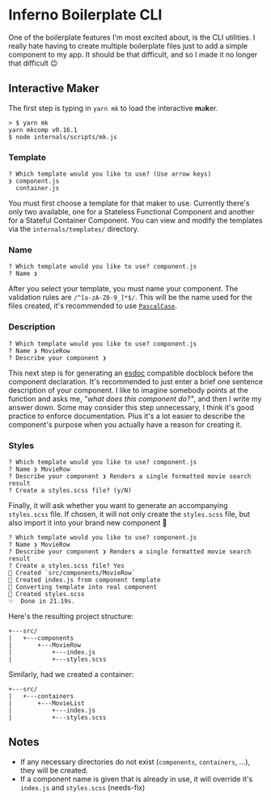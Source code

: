 # Inferno Boilerplate CLI

One of the boilerplate features I'm most excited about, is the CLI utilities. I really hate having to create multiple
boilerplate files just to add a simple component to my app. It should be that difficult, and so I made it no longer
that difficult :wink:

## Interactive Maker

The first step is typing in `yarn mk` to load the interactive **m**a**k**er.

```
> $ yarn mk
yarn mkcomp v0.16.1
$ node internals/scripts/mk.js
```

### Template

```
? Which template would you like to use? (Use arrow keys)
❯ component.js
  container.js
```

You must first choose a template for that maker to use. Currently there's only two available, one for a Stateless Functional
Component and another for a Stateful Container Component. You can view and modify the templates via the `internals/templates/`
directory.

### Name

```
? Which template would you like to use? component.js
? Name ❯
```

After you select your template, you must name your component. The validation rules are `/^[a-zA-Z0-9_]*$/`. This will be the
name used for the files created, it's recommended to use [`PascalCase`](https://pl.wikipedia.org/wiki/PascalCase).

### Description

```
? Which template would you like to use? component.js
? Name ❯ MovieRow
? Describe your component ❯
```

This next step is for generating an [esdoc](https://esdoc.org/) compatible docblock before the component declaration. It's
recommended to just enter a brief one sentence description of your component. I like to imagine somebody points at the function
and asks me, _"what does this component do?"_, and then I write my answer down. Some may consider this step unnecessary, I think it's good
practice to enforce documentation. Plus it's a lot easier to describe the component's purpose when you actually have a reason
for creating it.

### Styles

```
? Which template would you like to use? component.js
? Name ❯ MovieRow
? Describe your component ❯ Renders a single formatted movie search result
? Create a styles.scss file? (y/N)
```

Finally, it will ask whether you want to generate an accompanying `styles.scss` file. If chosen, it will not only create
the `styles.scss` file, but also import it into your brand new component :tada:

```
? Which template would you like to use? component.js
? Name ❯ MovieRow
? Describe your component ❯ Renders a single formatted movie search result
? Create a styles.scss file? Yes
💪 Created `src/components/MovieRow`
🔨 Created index.js from component template
🔮 Converting template into real component
👠 Created styles.scss
✨  Done in 21.19s.
```


Here's the resulting project structure:

```
+---src/
|   +---components
|       +---MovieRow
|           +---index.js
|           +---styles.scss
```

Similarly, had we created a container:

```
+---src/
|   +---containers
|       +---MovieList
|           +---index.js
|           +---styles.scss
```

## Notes

- If any necessary directories do not exist (`components`, `containers`, ...), they will be created.
- If a component name is given that is already in use, it will override it's `index.js` and `styles.scss` (needs-fix)
